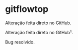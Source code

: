# gitflowtop

Alteração feita direto no GitHub.

Alteração feita direto no GitHub².

Bug resolvido.
